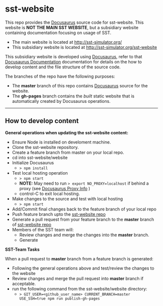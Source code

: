 # sst-website
This repo provides the [Docusaurus](https://docusaurus.io/en/) source code for sst-website.  This website is **NOT THE MAIN SST WEBSITE**, but a subsidiary website containing documentation focusing on usage of SST.  

   * The main website is located at http://sst-simulator.org/
   * This subsidiary website is located at http://sst-simulator.org/sst-website

This subsidiary website is developed using [Docusaurus](https://docusaurus.io/en/), refer to that [Docusaurus Documentation](https://docusaurus.io/docs/en/installation) documentation for details on the how to develop content and the file structure of the source code.

The branches of the repo have the following purposes:

   * The **master** branch of this repo contains [Docusaurus](https://docusaurus.io/en/) source for the website.
   * The **gh-pages** branch contains the _built_ static website that is automatically created by Docusaurus operations.

---

## How to develop content

**General operations when updating the sst-website content:**
   * Ensure Node is installed on develoment machine.
   * Clone the sst-website repository.  
   * Create a feature branch from master on your local repo.
   * cd into sst-website/website 
   * Initialize Docusaurus 
      * ```> npm install```
   * Test local hosting operation
      * ```> npm start``` 
      * **NOTE:** May need to run ```> export NO_PROXY=localhost``` if behind a proxy (see [Docusaurus Proxy Info](https://docusaurus.io/docs/en/installation#launching-the-server-behind-a-proxy) )
      * control-C to exit local hosting.
   * Make changes to the source and test with local hosting      
      * ```> npm start``` 
   * Add/Commit final changes back to the feature branch of your local repo
   * Push feature branch upto the [sst-website repo](https://github.com/sstsimulator/sst-website)
   * Generate a pull request from your feature branch to the **master** branch of [sst-website repo](https://github.com/sstsimulator/sst-website)
   * Members of the SST team will:
      * Review changes and merge the changes into the **master** branch.
      * Generate 
   
**SST-Team Tasks**

When a pull request to **master** branch from a feature branch is generated:
   * Following the general operations above and test/review the changes to the website
   * Review changes and merge the pull request into **master** branch if acceptable.
   * run the following command from the sst-website/website directory:
      * ```> GIT_USER=<github_user_name> CURRENT_BRANCH=master USE_SSH=true npm run publish-gh-pages```
